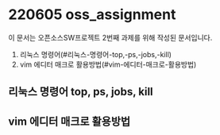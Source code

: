 # 220605 oss_assignment
 이 문서는 오픈소스SW프로젝트 2번째 과제를 위해 작성된 문서입니다.  
  
 
 1. 리눅스 명령어(#리눅스-명령어-top,-ps,-jobs,-kill)
 2. vim 에디터 매크로 활용방법(#vim-에디터-매크로-활용방법)



## 리눅스 명령어 top, ps, jobs, kill



## vim 에디터 매크로 활용방법
